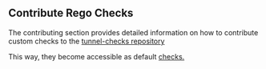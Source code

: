 ## Contribute Rego Checks

The contributing section provides detailed information on how to contribute custom checks to the [tunnel-checks repository](../../../../community/contribute/checks/overview.md/)

This way, they become accessible as default [checks.](https://github.com/aquasecurity/trivy-checks)
